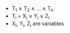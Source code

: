 * T<sub>1</sub> ∧ T<sub>2</sub> ∧ ... ∧ T<sub>n</sub>     
* T<sub>i</sub> = X<sub>i</sub> ∨ Y<sub>i</sub> ∨ Z<sub>i</sub>
* X<sub>i</sub>, Y<sub>i</sub>, Z<sub>i</sub> are variables
